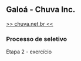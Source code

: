 ## Galoá - Chuva Inc.

[>> chuva.net.br << ](https://chuva.net.br/)

### Processo de seletivo
Etapa 2 - exercício